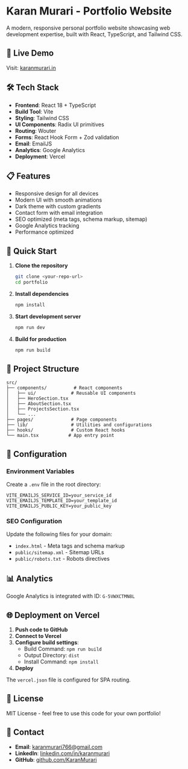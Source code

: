 # Karan Murari - Portfolio Website

A modern, responsive personal portfolio website showcasing web development expertise, built with React, TypeScript, and Tailwind CSS.

## 🚀 Live Demo
Visit: [karanmurari.in](https://karanmurari.in)

## 🛠️ Tech Stack
- **Frontend**: React 18 + TypeScript
- **Build Tool**: Vite
- **Styling**: Tailwind CSS
- **UI Components**: Radix UI primitives
- **Routing**: Wouter
- **Forms**: React Hook Form + Zod validation
- **Email**: EmailJS
- **Analytics**: Google Analytics
- **Deployment**: Vercel

## 📋 Features
- Responsive design for all devices
- Modern UI with smooth animations
- Dark theme with custom gradients
- Contact form with email integration
- SEO optimized (meta tags, schema markup, sitemap)
- Google Analytics tracking
- Performance optimized

## 🚀 Quick Start

1. **Clone the repository**
   ```bash
   git clone <your-repo-url>
   cd portfolio
   ```

2. **Install dependencies**
   ```bash
   npm install
   ```

3. **Start development server**
   ```bash
   npm run dev
   ```

4. **Build for production**
   ```bash
   npm run build
   ```

## 📁 Project Structure
```
src/
├── components/          # React components
│   ├── ui/             # Reusable UI components
│   ├── HeroSection.tsx
│   ├── AboutSection.tsx
│   ├── ProjectsSection.tsx
│   └── ...
├── pages/              # Page components
├── lib/                # Utilities and configurations
├── hooks/              # Custom React hooks
└── main.tsx           # App entry point
```

## 🔧 Configuration

### Environment Variables
Create a `.env` file in the root directory:
```env
VITE_EMAILJS_SERVICE_ID=your_service_id
VITE_EMAILJS_TEMPLATE_ID=your_template_id
VITE_EMAILJS_PUBLIC_KEY=your_public_key
```

### SEO Configuration
Update the following files for your domain:
- `index.html` - Meta tags and schema markup
- `public/sitemap.xml` - Sitemap URLs
- `public/robots.txt` - Robots directives

## 📊 Analytics
Google Analytics is integrated with ID: `G-5VWXCTMN8L`

## 🌐 Deployment on Vercel

1. **Push code to GitHub**
2. **Connect to Vercel**
3. **Configure build settings**:
   - Build Command: `npm run build`
   - Output Directory: `dist`
   - Install Command: `npm install`
4. **Deploy**

The `vercel.json` file is configured for SPA routing.

## 📝 License
MIT License - feel free to use this code for your own portfolio!

## 🤝 Contact
- **Email**: karanmurari766@gmail.com
- **LinkedIn**: [linkedin.com/in/karanmurari](https://linkedin.com/in/karanmurari)
- **GitHub**: [github.com/KaranMurari](https://github.com/KaranMurari)